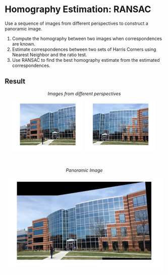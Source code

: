 # Homography Estimation: RANSAC
Use a sequence of images from different perspectives to construct a panoramic image.

1. Compute the homography between two images when correspondences are known.
2. Estimate correspondences between two sets of Harris Corners using Nearest Neighbor and the ratio test.
3. Use RANSAC to find the best homography estimate from the estimated correspondences.

## Result
<p align="center"><i>Images from different perspectives</i></p>
<p align="center">
<img src="building1.jpg" width="45%">
<img src="building2.jpg" width="45%">
</p>
<br>
<p align="center"><i>Panoramic Image</i></p>
<p align="center">
<img src="building_ransac.jpg">
<p>
